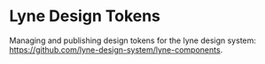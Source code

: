 # Lyne Design Tokens

Managing and publishing design tokens for the lyne design system: https://github.com/lyne-design-system/lyne-components.
